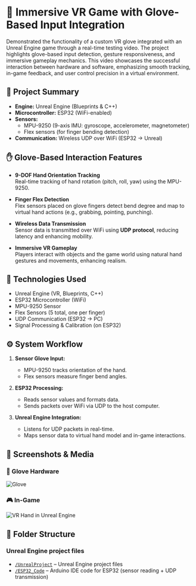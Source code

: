 # 🧤 Immersive VR Game with Glove-Based Input Integration

Demonstrated the functionality of a custom VR glove integrated with an Unreal Engine game through a real-time testing video. The project highlights glove-based input detection, gesture responsiveness, and immersive gameplay mechanics. This video showcases the successful interaction between hardware and software, emphasizing smooth tracking, in-game feedback, and user control precision in a virtual environment.

## 🧠 Project Summary

- **Engine:** Unreal Engine (Blueprints & C++)
- **Microcontroller:** ESP32 (WiFi-enabled)
- **Sensors:**  
  - MPU-9250 (9-axis IMU: gyroscope, accelerometer, magnetometer)  
  - Flex sensors (for finger bending detection)
- **Communication:** Wireless UDP over WiFi (ESP32 → Unreal)

## ✋ Glove-Based Interaction Features

- **9-DOF Hand Orientation Tracking**  
  Real-time tracking of hand rotation (pitch, roll, yaw) using the MPU-9250.

- **Finger Flex Detection**  
  Flex sensors placed on glove fingers detect bend degree and map to virtual hand actions (e.g., grabbing, pointing, punching).

- **Wireless Data Transmission**  
  Sensor data is transmitted over WiFi using **UDP protocol**, reducing latency and enhancing mobility.

- **Immersive VR Gameplay**  
  Players interact with objects and the game world using natural hand gestures and movements, enhancing realism.

## 🔧 Technologies Used

- Unreal Engine (VR, Blueprints, C++)
- ESP32 Microcontroller (WiFi)
- MPU-9250 Sensor
- Flex Sensors (5 total, one per finger)
- UDP Communication (ESP32 → PC)
- Signal Processing & Calibration (on ESP32)

## ⚙️ System Workflow

1. **Sensor Glove Input:**  
   - MPU-9250 tracks orientation of the hand.  
   - Flex sensors measure finger bend angles.

2. **ESP32 Processing:**  
   - Reads sensor values and formats data.  
   - Sends packets over WiFi via UDP to the host computer.

3. **Unreal Engine Integration:**  
   - Listens for UDP packets in real-time.  
   - Maps sensor data to virtual hand model and in-game interactions.

## 📸 Screenshots & Media

### 🧤 Glove Hardware
![Glove ](https://github.com/abdalla20736/VR-Gloves-With-Unreal-Engine-Application/assets/55684848/cca43621-73fc-4c31-94de-339744a04dd2)

### 🎮 In-Game
![VR Hand in Unreal Engine](https://github.com/abdalla20736/VR-Gloves-With-Unreal-Engine-Application/assets/55684848/3b800d79-7623-4e1c-bb57-5a2be8be6da4)

## 📁 Folder Structure
### Unreal Engine project files
- [`/UnrealProject`](./Unreal) – Unreal Engine project files
- [`/ESP32_Code`](./Arduino) – Arduino IDE code for ESP32 (sensor reading + UDP transmission)




